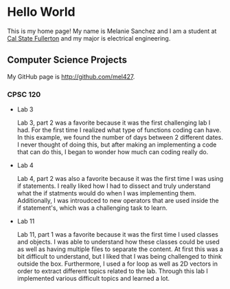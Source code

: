 # Hello World

This is my home page! My name is Melanie Sanchez and I am a student at [Cal State Fullerton](http://www.fullerton.edu/) and my major is electrical engineering.

## Computer Science Projects

My GitHub page is http://github.com/mel427.

### CPSC 120

* Lab 3

    Lab 3, part 2 was a favorite because it was the first challenging lab I had. For the first time I realized what type of functions coding can have. In this example, we found the number of days between 2 different dates. I never thought of doing this, but after making an implementing a code that can do this, I began to wonder how much can coding really do.

* Lab 4

    Lab 4, part 2 was also a favorite because it was the first time I was using if statements. I really liked how I had to dissect and truly understand what the if statments would do when I was implementing them. Additionally, I was introudced to new operators that are used inside the if statement's, which was a challenging task to learn.
    
* Lab 11

    Lab 11, part 1 was a favorite because it was the first time I used classes and objects. I was able to understand how these classes could be used as well as having multiple files to separate the content. At first this was a bit difficult to understand, but I liked that I was being challenged to think outside the box. Furthermore, I used a for loop as well as 2D vectors in order to extract different topics related to the lab. Through this lab I implemented various difficult topics and learned a lot. 